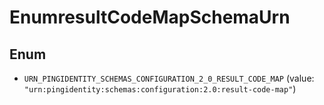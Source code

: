 

# EnumresultCodeMapSchemaUrn

## Enum


* `URN_PINGIDENTITY_SCHEMAS_CONFIGURATION_2_0_RESULT_CODE_MAP` (value: `"urn:pingidentity:schemas:configuration:2.0:result-code-map"`)



